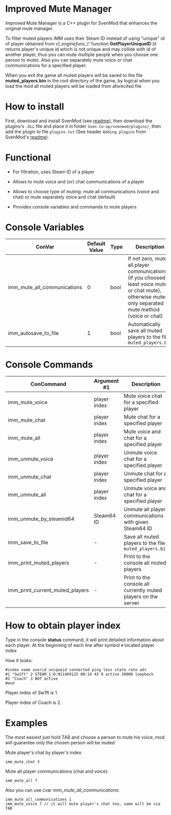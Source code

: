 # Improved Mute Manager

Improved Mute Manager is a C++ plugin for SvenMod that enhances the original mute manager.

To filter muted players IMM uses their Steam ID instead of using "unique" id of player obtained from *cl_enginefunc_t'* function **GetPlayerUniqueID** (it returns player's unique id which is not unique and may collide with id of another player, thus you can mute multiple people when you choose one person to mute). Also you can separately mute voice or chat communications for a specified player.

When you exit the game all muted players will be saved to the file **muted_players.bin** in the root directory of the game, by logical when you load the mod all muted players will be loaded from aforecited file

# How to install

First, download and install SvenMod (see [readme](https://github.com/sw1ft747/SvenMod)), then download the plugins's `.DLL` file and place it in folder `Sven Co-op/svenmod/plugins/`, then add the plugin to file `plugins.txt` (See header `Adding plugins` from SvenMod's [readme](https://github.com/sw1ft747/SvenMod)). 

# Functional

- For filtration, uses Steam ID of a player

- Allows to mute voice and (or) chat communications of a player

- Allows to choose type of muting: mute all communications (voice and chat) or mute separately voice and chat (default)

- Provides console variables and commands to mute players

# Console Variables
ConVar | Default Value | Type | Description
--- | --- | --- | ---
imm_mute_all_communications | 0 | bool | If not zero, mutes all player communications (if you choosed at least voice mute or chat mute), otherwise mutes only separated mute method (voice or chat)
imm_autosave_to_file | 1 | bool | Automatically save all muted players to the file `muted_players.bin`

# Console Commands
ConCommand | Argument #1 | Description
--- | --- | ---
imm_mute_voice | player index | Mute voice chat for a specified player
imm_mute_chat | player index | Mute chat for a specified player
imm_mute_all | player index | Mute voice and chat for a specified player
imm_unmute_voice | player index | Unmute voice chat for a specified player
imm_unmute_chat | player index | Unmute chat for a specified player
imm_unmute_all | player index | Unmute voice and chat for a specified player
imm_unmute_by_steamid64 | Steam64 ID | Unmute all player communications with given Steam64 ID
imm_save_to_file | - | Save all muted players to the file `muted_players.bin`
imm_print_muted_players | - | Print to the console all muted players
imm_print_current_muted_players | - | Print to the console all currently muted players on the server

# How to obtain player index
Type in the console **status** command, it will print detailed information about each player. At the beginning of each line after symbol `#` located player index

How it looks:
```
#index name userid uniqueid connected ping loss state rate adr
#1 "Sw1ft" 2 STEAM_1:0:911469125 00:14 43 0 active 30000 loopback
#2 "Coach" 3 BOT active
#end
```

Player index of Sw1ft is 1.

Player index of Coach is 2.

# Examples
The most easiest just hold TAB and choose a person to mute his voice, mod will guarantee only the chosen person will be muted

Mute player's chat by player's index:
```
imm_mute_chat 3
```

Mute all player communications (chat and voice):
```
imm_mute_all 7
```

Also you can use cvar *imm_mute_all_communications*:
```
imm_mute_all_communications 1
imm_mute_voice 7 // it will mute player's chat too, same will be via TAB
```
